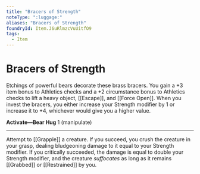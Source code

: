 ```yaml
---
title: "Bracers of Strength"
noteType: ":luggage:"
aliases: "Bracers of Strength"
foundryId: Item.J6uRlmzcVuUitfO9
tags:
  - Item
---
```


# Bracers of Strength

Etchings of powerful bears decorate these brass bracers. You gain a +3 item bonus to Athletics checks and a +2 circumstance bonus to Athletics checks to lift a heavy object, [[Escape]], and [[Force Open]]. When you invest the bracers, you either increase your Strength modifier by 1 or increase it to +4, whichever would give you a higher value.

**Activate—Bear Hug** 1 (manipulate)

* * *

Attempt to [[Grapple]] a creature. If you succeed, you crush the creature in your grasp, dealing bludgeoning damage to it equal to your Strength modifier. If you critically succeeded, the damage is equal to double your Strength modifier, and the creature _suffocates_ as long as it remains [[Grabbed]] or [[Restrained]] by you.
